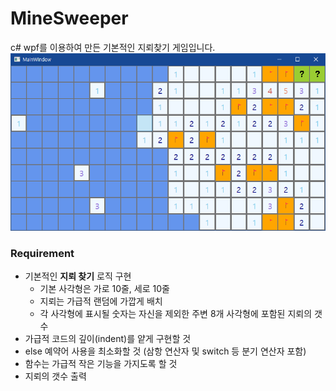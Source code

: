 # MineSweeper
c# wpf를 이용하여 만든 기본적인 지뢰찾기 게임입니다.
![Minesweeper](./doc/Minesweeper.PNG)

### Requirement
- 기본적인 **지뢰 찾기** 로직 구현  
    - 기본 사각형은 가로 10줄, 세로 10줄
    - 지뢰는 가급적 랜덤에 가깝게 배치
    - 각 사각형에 표시될 숫자는 자신을 제외한 주변 8개 사각형에 포함된 지뢰의 갯수
- 가급적 코드의 깊이(indent)를 얕게 구현할 것
- else 예약어 사용을 최소화할 것 (삼항 연산자 및 switch 등 분기 연산자 포함)
- 함수는 가급적 작은 기능을 가지도록 할 것
- 지뢰의 갯수 출력
